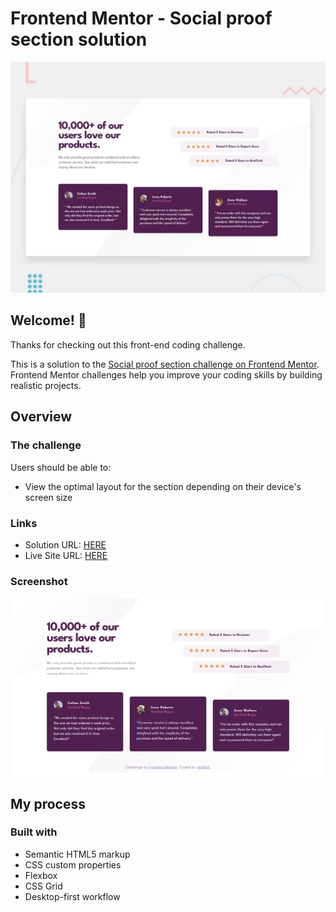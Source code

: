 # Frontend Mentor - Social proof section solution

![Design preview for the Social proof section coding challenge](./design/desktop-preview.jpg)

## Welcome! 👋

Thanks for checking out this front-end coding challenge.

This is a solution to the [Social proof section challenge on Frontend Mentor](https://www.frontendmentor.io/challenges/social-proof-section-6e0qTv_bA). Frontend Mentor challenges help you improve your coding skills by building realistic projects.

## Overview

### The challenge

Users should be able to:

- View the optimal layout for the section depending on their device's screen size

### Links

- Solution URL: [HERE](https://github.com/sh0910/frontend-mentor-solutions/tree/main/11-social-proof-section/)
- Live Site URL: [HERE](https://sh0910.github.io/frontend-mentor-solutions/11-social-proof-section/)

### Screenshot

![Desktop screenshot](./screenshot-desktop.png)

## My process

### Built with

- Semantic HTML5 markup
- CSS custom properties
- Flexbox
- CSS Grid
- Desktop-first workflow
